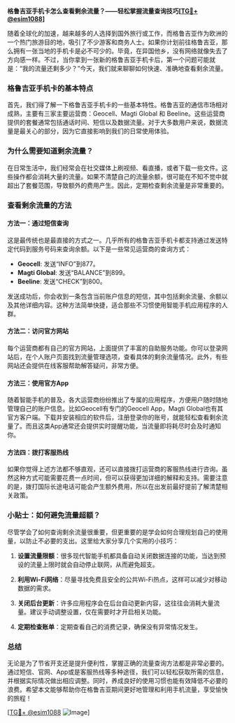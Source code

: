 **格鲁吉亚手机卡怎么查看剩余流量？——轻松掌握流量查询技巧[[TG💪+ @esim1088](https://t.me/s/esim1088)]**

随着全球化的加速，越来越多的人选择到国外旅行或工作，而格鲁吉亚作为欧洲的一个热门旅游目的地，吸引了不少游客和商务人士。如果你计划前往格鲁吉亚，那么拥有一张当地的手机卡是必不可少的。毕竟，在异国他乡，没有网络就像失去了方向感一样。不过，当你拿到一张新的格鲁吉亚手机卡后，第一个问题可能就是：“我的流量还剩多少？”今天，我们就来聊聊如何快速、准确地查看剩余流量。

### 格鲁吉亚手机卡的基本特点

首先，我们得了解一下格鲁吉亚手机卡的一些基本特性。格鲁吉亚的通信市场相对成熟，主要有三家主要运营商：Geocell、Magti Global 和 Beeline。这些运营商提供的套餐通常包括通话时间、短信以及数据流量。对于大多数用户来说，数据流量是最关心的部分，因为它直接影响到我们的日常使用体验。

### 为什么需要知道剩余流量？

在日常生活中，我们经常会在社交媒体上刷视频、看直播，或者下载一些文件。这些操作都会消耗大量的流量。如果不清楚自己的流量余额，很可能在不知不觉中就超出了套餐范围，导致额外的费用产生。因此，定期检查剩余流量是非常重要的。

### 查看剩余流量的方法

#### 方法一：通过短信查询

这是最传统也是最直接的方式之一。几乎所有的格鲁吉亚手机卡都支持通过发送特定代码到服务号码来查询余额。以下是一些常见运营商的查询方式：

- **Geocell**: 发送“INFO”到877。
- **Magti Global**: 发送“BALANCE”到899。
- **Beeline**: 发送“CHECK”到800。

发送成功后，你会收到一条包含当前账户信息的短信，其中包括剩余流量、余额以及其他详细内容。这种方法简单快捷，适合那些不习惯使用智能手机应用程序的人群。

#### 方法二：访问官方网站

每个运营商都有自己的官方网站，上面提供了丰富的自助服务功能。你可以登录网站后，在个人账户页面找到流量管理选项，查看具体的剩余流量情况。此外，有些网站还会提供在线客服帮助解答疑问，非常方便。

#### 方法三：使用官方App

随着智能手机的普及，各大运营商纷纷推出了专属的应用程序，方便用户随时随地管理自己的账户信息。比如Geocell有专门的Geocell App，Magti Global也有其官方客户端。下载并安装相应的软件后，注册登录你的账号，就能轻松查看剩余流量了。而且这类App通常还会提供实时提醒功能，当流量即将耗尽时会及时通知你。

#### 方法四：拨打客服热线

如果你觉得上述方法都不够直观，还可以直接拨打运营商的客服热线进行咨询。虽然这种方式可能需要花费一点时间，但可以获得更加详细的解释和支持。需要注意的是，拨打国际长途电话可能会产生额外费用，所以在出发前最好提前了解清楚相关政策。

### 小贴士：如何避免流量超额？

尽管学会了如何查询剩余流量很重要，但更重要的是学会如何合理规划自己的使用量，以防止不必要的支出。这里给大家分享几个实用的小技巧：

1. **设置流量限额**：很多现代智能手机都具备自动关闭数据连接的功能，当达到预设的流量上限时就会自动停止联网，从而避免超支。
   
2. **利用Wi-Fi网络**：尽量寻找免费且安全的公共Wi-Fi热点，这样可以减少对移动数据的需求。
   
3. **关闭后台更新**：许多应用程序会在后台自动更新内容，这往往会消耗大量流量。建议手动调整设置，仅在需要时才开启相关功能。
   
4. **定期检查账单**：定期查看自己的消费记录，确保没有异常情况发生。

### 总结

无论是为了节省开支还是提升便利性，掌握正确的流量查询方法都是非常必要的。通过短信、官网、App或是客服热线等多种途径，我们可以轻松获取所需的信息，并根据实际情况做出相应调整。同时，养成良好的使用习惯也能有效降低不必要的浪费。希望本文能够帮助你在格鲁吉亚期间更好地管理和利用手机流量，享受愉快的旅程！

[[TG💪+ @esim1088](https://t.me/s/esim1088) ![Image](https://i.postimg.cc/4NQfJmqS/Snipaste-2025-05-13-00-14-12.png)]